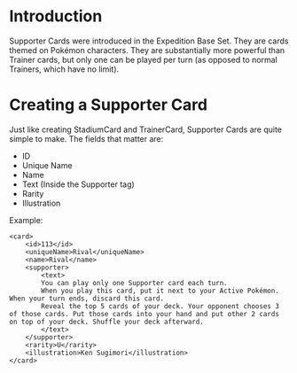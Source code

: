 # Introduction #

Supporter Cards were introduced in the Expedition Base Set. They are cards themed on Pokémon characters. They are substantially more powerful than Trainer cards, but only one can be played per turn (as opposed to normal Trainers, which have no limit).

# Creating a Supporter Card #

Just like creating StadiumCard and TrainerCard, Supporter Cards are quite simple to make.
The fields that matter are:
  * ID
  * Unique Name
  * Name
  * Text (Inside the Supporter tag)
  * Rarity
  * Illustration

Example:
```
<card>
	<id>113</id>
	<uniqueName>Rival</uniqueName>
	<name>Rival</name>		
	<supporter>
		<text>
		You can play only one Supporter card each turn. 
		When you play this card, put it next to your Active Pokémon. When your turn ends, discard this card.
		Reveal the top 5 cards of your deck. Your opponent chooses 3 of those cards. Put those cards into your hand and put other 2 cards on top of your deck. Shuffle your deck afterward.
		</text>
	</supporter>
	<rarity>U</rarity>
	<illustration>Ken Sugimori</illustration>	
</card>	
```